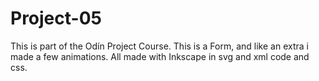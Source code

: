 # Project-05

This is part of the Odín Project Course.
This is a Form, and like an extra i made a few animations.
All made with Inkscape in svg and xml code and css.
